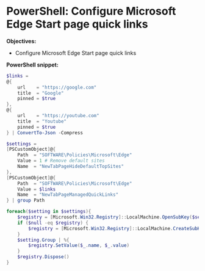 # PowerShell: Configure Microsoft Edge Start page quick links

<b>Objectives:</b>

* Configure Microsoft Edge Start page quick links

<b>PowerShell snippet:</b>

```powershell
$links =
@{
    url    = "https://google.com"
    title  = "Google"
    pinned = $true
},
@{
    url    = "https://youtube.com"
    title  = "Youtube"
    pinned = $true
} | ConvertTo-Json -Compress

$settings = 
[PSCustomObject]@{ 
    Path  = "SOFTWARE\Policies\Microsoft\Edge"
    Value = 1 # Remove default sites
    Name  = "NewTabPageHideDefaultTopSites"
},
[PSCustomObject]@{
    Path  = "SOFTWARE\Policies\Microsoft\Edge"
    Value = $links
    Name  = "NewTabPageManagedQuickLinks"
} | group Path

foreach($setting in $settings){
    $registry = [Microsoft.Win32.Registry]::LocalMachine.OpenSubKey($setting.Name, $true)
    if ($null -eq $registry) {
        $registry = [Microsoft.Win32.Registry]::LocalMachine.CreateSubKey($setting.Name, $true)
    }
    $setting.Group | %{
        $registry.SetValue($_.name, $_.value)
    }
    $registry.Dispose()
}
```
